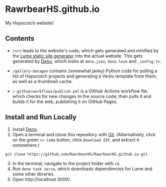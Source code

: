 # RawrbearHS.github.io

My Hopscotch website!

## Contents

- `/src` leads to the website's code, which gets generated and minified by
the [Lume static site generator](https://lume.land/) into the actual website.
This gets generated by [Deno](https://deno.com/), which looks at
`deno.json`, `deno.lock` and `_config.ts`.

- `/gallery-datagen` contains (somewhat janky) Python code for
pulling a list of Hopscotch projects and generating a Vento template from them,
as well as a thumbnail cache.

- `/.github/workflows/publish.yml` is a GitHub Actions workflow file,
which checks for new changes to the source code,
then pulls it and builds it for the web, publishing it on GitHub Pages.


## Install and Run Locally
1. Install [Deno](https://deno.com/).
2. Open a terminal and clone this repository with [Git](https://git-scm.com/downloads).
(Alternatively, click on the green `<> Code` button, click `Download ZIP`, and extract it somewhere.)
  ```
  git clone https://github.com/RawrbearHS/RawrbearHS.github.io.git
  ```
3. In the terminal, navigate to the project folder with `cd`.
4. Run `deno task serve`, which downloads dependencies for Lume and some other libraries.
4. Open http://localhost:3000/.
